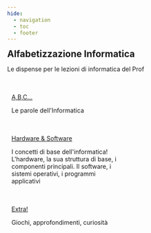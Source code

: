 ```yaml
---
hide:
  - navigation
  - toc
  - footer
---
```

<style>
.w3-row:after,.w3-row:before{content:"";display:table;clear:both}
.w3-half{float:left;width:100%;}
@media (min-width:601px){.w3-half{width:49.99999%}}
</style>


<body>
<!-- style="background: #4051b5; background:linear-gradient(#4051b5 0%, #4051b5 20%, #C4D5F9 100%);"> -->

<!-- xxxxxxxxxxxxxxxxxxxxxxxxxxxxxxxxxxxxxxxxxxxxxxxxxxxxxxxxxxxxxxxxxxxxxxxxxxxxxxx -->
<section class="">

<h1 style="font-weight:bold;margin:0px">Alfabetizzazione Informatica</h1>
<p>Le dispense per le lezioni di informatica del Prof</p>

<br>
<br>

</section>

<!-- xxxxxxxxxxxxxxxxxxxxxxxxxxxxxxxxxxxxxxxxxxxxxxxxxxxxxxxxxxxxxxxxxxxxxxxxxxxxxxx -->
<section class="">

<div class="w3-row">

<div class="w3-half" style="padding:0 10px">
<a href="dictionary/00_dict/" class="md-button md-button--primary" style="width:300px">A,B,C...</a>
<p>Le parole dell'Informatica</p>
<br>
<br>
</div>

<div class="w3-half" style="padding:0 10px">
<a href="fundamentals/00_basics/" class="md-button md-button--primary" style="width:300px">Hardware & Software</a>
<p>I concetti di base dell'informatica! L'hardware, la sua struttura di base, i componenti principali. 
Il software, i sistemi operativi, i programmi applicativi</p>
<br>
<br>
</div>

</div>

<div class="w3-half" style="padding:0 10px">
<a href="extra/emailMurderGame/" class="md-button md-button--primary" style="width:300px">Extra!</a>
<p>Giochi, approfondimenti, curiosità</p>
<br>
<br>
</div>

</section>

</body>
